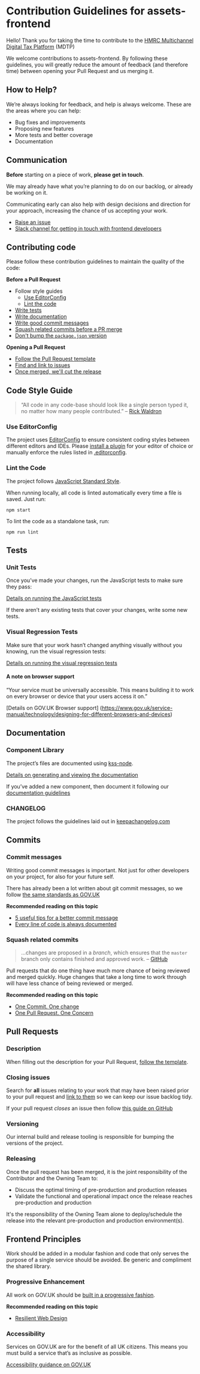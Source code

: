 # Contribution Guidelines for assets-frontend

Hello! Thank you for taking the time to contribute to the [HMRC Multichannel Digital Tax Platform](https://hmrc.github.io) (MDTP)

We welcome contributions to assets-frontend. By following these guidelines, you will greatly reduce the amount of feedback (and therefore time) between opening your Pull Request and us merging it.

## How to Help?

We’re always looking for feedback, and help is always welcome. These are the areas where you can help:

* Bug fixes and improvements
* Proposing new features
* More tests and better coverage
* Documentation

## Communication

**Before** starting on a piece of work, **please get in touch**. 

We may already have what you’re planning to do on our backlog, or already be working on it.

Communicating early can also help with design decisions and direction for your approach, increasing the chance of us accepting your work.

* [Raise an issue](https://github.com/hmrc/assets-frontend/issues/new)
* [Slack channel for getting in touch with frontend developers](https://hmrcdigital.slack.com/archives/community-frontend)

## Contributing code

Please follow these contribution guidelines to maintain the quality of the code:

**Before a Pull Request**

* Follow style guides
	* [Use EditorConfig](#use-editorconfig)
	* [Lint the code](#lint-the-code)
* [Write tests](#tests)
* [Write documentation](#documentation)
* [Write good commit messages](#commit-messages)
* [Squash related commits before a PR merge](#squash-related-commits)
* [Don't bump the `package.json` version](#versioning)

**Opening a Pull Request**

* [Follow the Pull Request template](#description)
* [Find and link to issues](#closing-issues)
* [Once merged, we'll cut the release](#releasing)

## Code Style Guide

> “All code in any code-base should look like a single person typed it, no matter how many people contributed.” – [Rick Waldron](https://github.com/rwaldron/idiomatic.js/#all-code-in-any-code-base-should-look-like-a-single-person-typed-it-no-matter-how-many-people-contributed)

### Use EditorConfig

The project uses [EditorConfig](http://editorconfig.org) to ensure consistent coding styles between different editors and IDEs. Please [install a plugin](http://editorconfig.org/#download) for your editor of choice or manually enforce the rules listed in [.editorconfig](https://github.com/hmrc/assets-frontend/blob/master/.editorconfig).

### Lint the Code

The project follows [JavaScript Standard Style](http://standardjs.com).

When running locally, all code is linted automatically every time a file is saved. Just run:

```
npm start
```

To lint the code as a standalone task, run:

```
npm run lint
```

## Tests

### Unit Tests

Once you’ve made your changes, run the JavaScript tests to make sure they pass:

[Details on running the JavaScript tests](https://github.com/hmrc/assets-frontend#running-js-tests)

If there aren’t any existing tests that cover your changes, write some new tests.

### Visual Regression Tests

Make sure that your work hasn’t changed anything visually without you knowing, run the visual regression tests:

[Details on running the visual regression tests](https://github.com/hmrc/assets-frontend#visual-regression-testing)

#### A note on browser support

“Your service must be universally accessible. This means building it to work on every browser or device that your users access it on.”

[Details on GOV.UK Browser support]
(https://www.gov.uk/service-manual/technology/designing-for-different-browsers-and-devices)

## Documentation

### Component Library

The project’s files are documented using [kss-node](http://kss-node.github.io/kss-node/).

[Details on generating and viewing the documentation](https://github.com/hmrc/assets-frontend#component-library)

If you’ve added a new component, then document it following our [documentation guidelines](https://github.com/hmrc/assets-frontend/wiki/Component-Library#addingdocumenting-a-component)

### CHANGELOG

The project follows the guidelines laid out in [keepachangelog.com](http://keepachangelog.com/)

## Commits

### Commit messages

Writing good commit messages is important. Not just for other developers on your project, for also for your future self.

There has already been a lot written about git commit messages, so we follow [the same standards as GOV.UK](https://github.com/alphagov/styleguides/blob/master/git.md)

**Recommended reading on this topic**

* [5 useful tips for a better commit message](https://robots.thoughtbot.com/5-useful-tips-for-a-better-commit-message)
* [Every line of code is always documented](http://mislav.uniqpath.com/2014/02/hidden-documentation/)

### Squash related commits

> ...changes are proposed in a *branch*, which ensures that the `master` branch only contains finished and approved work. – [GitHub](https://help.github.com/articles/creating-a-pull-request/)

Pull requests that do one thing have much more chance of being reviewed and merged quickly. Huge changes that take a long time to work through will have less chance of being reviewed or merged.

**Recommended reading on this topic**

* [One Commit. One change](https://medium.com/@fagnerbrack/one-commit-one-change-3d10b10cebbf#.im4vlnj3i)
* [One Pull Request. One Concern](https://medium.com/@fagnerbrack/one-pull-request-one-concern-e84a27dfe9f1#.uz7cmt50g)

## Pull Requests

### Description

When filling out the description for your Pull Request, [follow the template](https://github.com/hmrc/assets-frontend/blob/master/.github/PULL_REQUEST_TEMPLATE.md).

### Closing issues

Search for **all** issues relating to your work that may have been raised prior to your pull request and [link to them](https://github.com/blog/957-introducing-issue-mentions) so we can keep our issue backlog tidy.

If your pull request *closes* an issue then follow [this guide on GitHub](https://help.github.com/articles/closing-issues-via-commit-messages/)

### Versioning

Our internal build and release tooling is responsible for bumping the versions of the project.

### Releasing

Once the pull request has been merged, it is the joint responsibility of the Contributor and the Owning Team to:

* Discuss the optimal timing of pre-production and production releases
* Validate the functional and operational impact once the release reaches pre-production and production

It's the responsibility of the Owning Team alone to deploy/schedule the release into the relevant pre-production and production environment(s).

## Frontend Principles

Work should be added in a modular fashion and code that only serves the purpose of a single service should be avoided. Be generic and compliment the shared library.

### Progressive Enhancement

All work on GOV.UK should be [built in a progressive fashion](https://www.gov.uk/service-manual/technology/using-progressive-enhancement).

**Recommended reading on this topic**

* [Resilient Web Design](https://resilientwebdesign.com/)

### Accessibility

Services on GOV.UK are for the benefit of all UK citizens. This means you must build a service that’s as inclusive as possible.

[Accessibility guidance on GOV.UK](https://www.gov.uk/service-manual/helping-people-to-use-your-service/making-your-service-accessible-an-introduction)
